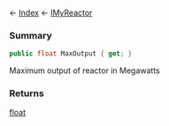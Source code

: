 ← [Index](Api-Index) ← [IMyReactor](Sandbox.ModAPI.Ingame.IMyReactor)

### Summary

```csharp
public float MaxOutput { get; }
```

Maximum output of reactor in Megawatts

### Returns

[float](https://docs.microsoft.com/en-us/dotnet/api/system.single?view=netframework-4.6)

